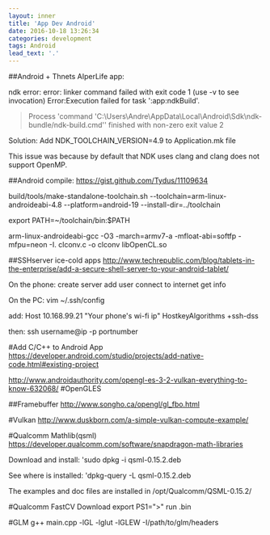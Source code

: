 ```yaml
---
layout: inner
title: 'App Dev Android'
date: 2016-10-18 13:26:34
categories: development
tags: Android
lead_text: '.'
---
```


##Android + Thnets
AIperLife app:

ndk error:
 error: linker command failed with exit code 1 (use -v to see invocation)
Error:Execution failed for task ':app:ndkBuild'.
> Process 'command 'C:\Users\Andre\AppData\Local\Android\Sdk\ndk-bundle/ndk-build.cmd'' finished with non-zero exit value 2

Solution: Add NDK_TOOLCHAIN_VERSION=4.9 to Application.mk file

This issue was because by default that NDK uses clang and clang does not support OpenMP.

##Android compile:
https://gist.github.com/Tydus/11109634

build/tools/make-standalone-toolchain.sh --toolchain=arm-linux-androideabi-4.8 --platform=android-19 --install-dir=../toolchain

export PATH=~/toolchain/bin:$PATH

arm-linux-androideabi-gcc -O3 -march=armv7-a -mfloat-abi=softfp -mfpu=neon -I. clconv.c -o clconv libOpenCL.so


##SSHserver ice-cold apps
http://www.techrepublic.com/blog/tablets-in-the-enterprise/add-a-secure-shell-server-to-your-android-tablet/

On the phone:
create server
add user
connect to internet
get info

On the PC:
vim ~/.ssh/config

add:
Host 10.168.99.21 "Your phone's wi-fi ip"
HostkeyAlgorithms +ssh-dss

then:
ssh username@ip -p portnumber


#Add C/C++ to Android App
https://developer.android.com/studio/projects/add-native-code.html#existing-project



http://www.androidauthority.com/opengl-es-3-2-vulkan-everything-to-know-632068/
#OpenGLES

##Framebuffer
http://www.songho.ca/opengl/gl_fbo.html

#Vulkan
http://www.duskborn.com/a-simple-vulkan-compute-example/

#Qualcomm Mathlib(qsml)
https://developer.qualcomm.com/software/snapdragon-math-libraries

Download and install:
'sudo dpkg -i qsml-0.15.2.deb

See where is installed:
'dpkg-query -L qsml-0.15.2.deb

The examples and doc files are installed in
/opt/Qualcomm/QSML-0.15.2/

#Qualcomm FastCV
Download
export PS1=">"
run .bin

#GLM
g++ main.cpp -lGL -lglut -lGLEW -I/path/to/glm/headers
